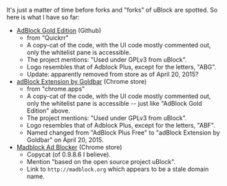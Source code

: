 It's just a matter of time before forks and "forks" of uBlock are spotted. So here is what I have so far:

- [AdBlock Gold Edition](https://github.com/GoldbarVentures/adblock-gold-edition) (Github)
    - from "Quickrr"
    - A copy-cat of the code, with the UI code mostly commented out, only the whitelist pane is accessible.
    - The project mentions: "Used under GPLv3 from uBlock".
    - Logo resembles that of Adblock Plus, except for the letters, "ABG".
    - Update: apparently removed from store as of April 20, 2015?
- [adBlock Extension by Goldbar](https://chrome.google.com/webstore/detail/adblock-extension-by-gold/blabcjmaafmcbofhmjlpeehcmpdlgibo) (Chrome store)
    - from "chrome.apps"
    - A copy-cat of the code, with the UI code mostly commented out, only the whitelist pane is accessible -- just like "AdBlock Gold Edition" above.
    - The project mentions: "Used under GPLv3 from uBlock".
    - Logo resembles that of Adblock Plus, except for the letters, "ABF".
    - Named changed from "AdBlock Plus Free" to "adBlock Extension by Goldbar" on April 20, 2015.
- [Madblock Ad Blocker](https://chrome.google.com/webstore/detail/madblock-ad-blocker/lhbfhcbgmodeoikiccebpomdmkcccaem) (Chrome store)
    - Copycat (of 0.9.8.6 I believe).
    - Mention "based on the open source project uBlock".
    - Link to `http://madblock.org` which appears to be a stale domain name.